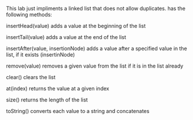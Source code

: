 This lab just impliments a linked list that does not allow duplicates. has the following methods:

insertHead(value) adds a value at the beginning of the list

insertTail(value) adds a value at the end of the list

insertAfter(value, insertionNode) adds a value after a specified value in the list, if it exists (insertinNode)

remove(value) removes a given value from the list if it is in the list already

clear() clears the list

at(index) returns the value at a given index

size() returns the length of the list

toString() converts each value to a string and concatenates
